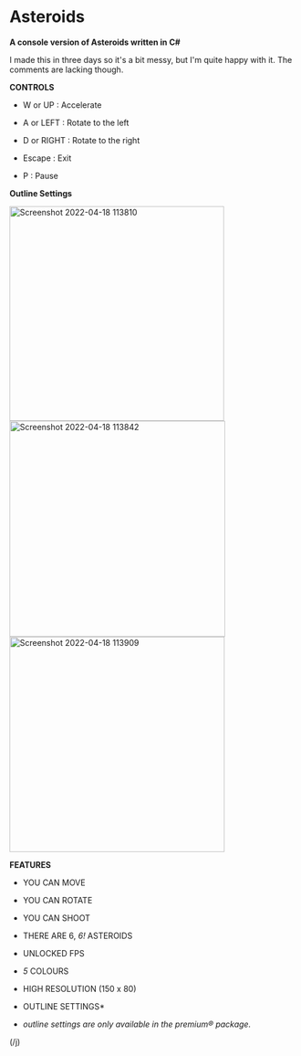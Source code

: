 # Asteroids
**A console version of Asteroids written in C#**

I made this in three days so it's a bit messy, but I'm quite happy with it.
The comments are lacking though.


**CONTROLS**

* W or UP    : Accelerate
* A or LEFT  : Rotate to the left
* D or RIGHT : Rotate to the right


* Escape     : Exit
* P          : Pause

**Outline Settings**




<img width="376" alt="Screenshot 2022-04-18 113810" src="https://user-images.githubusercontent.com/56130489/163789800-3a2f0968-d1c7-4831-976e-fe78da0d963c.png">
<img width="378" alt="Screenshot 2022-04-18 113842" src="https://user-images.githubusercontent.com/56130489/163789803-90e89395-b15f-4848-9802-14166f91067d.png">
<img width="377" alt="Screenshot 2022-04-18 113909" src="https://user-images.githubusercontent.com/56130489/163789862-cccefa8b-c140-4952-befc-a9d1ca5f761a.png">



**FEATURES**
* YOU CAN MOVE
* YOU CAN ROTATE
* YOU CAN SHOOT
* THERE ARE 6, *6!* ASTEROIDS
* UNLOCKED FPS
* *5* COLOURS
* HIGH RESOLUTION (150 x 80)
* OUTLINE SETTINGS*









* *outline settings are only available in the premium® package.*

(/j)
